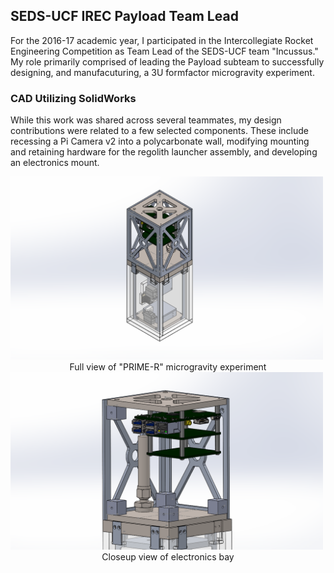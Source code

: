 ## SEDS-UCF IREC Payload Team Lead

For the 2016-17 academic year, I participated in the Intercollegiate Rocket Engineering Competition as Team Lead of the SEDS-UCF team "Incussus." My role primarily comprised of leading the Payload subteam to successfully designing, and manufacuturing, a 3U formfactor microgravity experiment. 

### CAD Utilizing SolidWorks

While this work was shared across several teammates, my design contributions were related to a few selected components. These include recessing a Pi Camera v2 into a polycarbonate wall, modifying mounting and retaining hardware for the regolith launcher assembly, and developing an electronics mount. 

<img src="images/prime_r_full_view.png?raw=true" width="500" />

<div align="center">Full view of "PRIME-R" microgravity experiment </div>

<img src="images/prime_r_electronics.png?raw=true" width="500" />

<div align="center">Closeup view of electronics bay </div>
